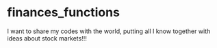 # finances_functions
I want to share my codes with the world, putting all I know together with ideas about stock markets!!!
